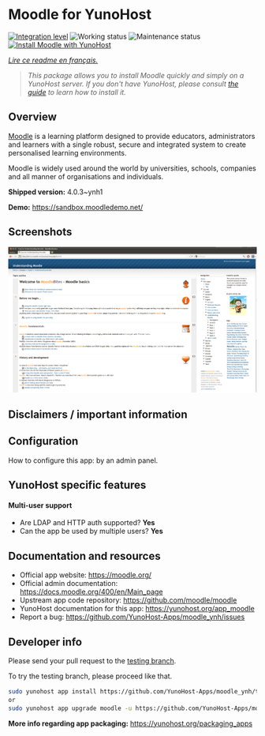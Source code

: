 <!--
N.B.: This README was automatically generated by https://github.com/YunoHost/apps/tree/master/tools/README-generator
It shall NOT be edited by hand.
-->

# Moodle for YunoHost

[![Integration level](https://dash.yunohost.org/integration/moodle.svg)](https://dash.yunohost.org/appci/app/moodle) ![Working status](https://ci-apps.yunohost.org/ci/badges/moodle.status.svg) ![Maintenance status](https://ci-apps.yunohost.org/ci/badges/moodle.maintain.svg)  
[![Install Moodle with YunoHost](https://install-app.yunohost.org/install-with-yunohost.svg)](https://install-app.yunohost.org/?app=moodle)

*[Lire ce readme en français.](./README_fr.md)*

> *This package allows you to install Moodle quickly and simply on a YunoHost server.
If you don't have YunoHost, please consult [the guide](https://yunohost.org/#/install) to learn how to install it.*

## Overview

[Moodle](https://moodle.org) is a learning platform designed to provide educators, administrators and learners with a single robust, secure and integrated system to create personalised learning environments.

Moodle is widely used around the world by universities, schools, companies and all manner of organisations and individuals.


**Shipped version:** 4.0.3~ynh1


**Demo:** https://sandbox.moodledemo.net/

## Screenshots

![Screenshot of Moodle](./doc/screenshots/Moodle_2.0_on_Firefox_4.0.png)

## Disclaimers / important information

## Configuration

How to configure this app: by an admin panel.

## YunoHost specific features

#### Multi-user support

* Are LDAP and HTTP auth supported? **Yes** 
* Can the app be used by multiple users? **Yes**

## Documentation and resources

* Official app website: <https://moodle.org/>
* Official admin documentation: <https://docs.moodle.org/400/en/Main_page>
* Upstream app code repository: <https://github.com/moodle/moodle>
* YunoHost documentation for this app: <https://yunohost.org/app_moodle>
* Report a bug: <https://github.com/YunoHost-Apps/moodle_ynh/issues>

## Developer info

Please send your pull request to the [testing branch](https://github.com/YunoHost-Apps/moodle_ynh/tree/testing).

To try the testing branch, please proceed like that.

``` bash
sudo yunohost app install https://github.com/YunoHost-Apps/moodle_ynh/tree/testing --debug
or
sudo yunohost app upgrade moodle -u https://github.com/YunoHost-Apps/moodle_ynh/tree/testing --debug
```

**More info regarding app packaging:** <https://yunohost.org/packaging_apps>
